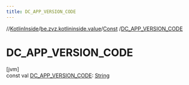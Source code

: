 ```yaml
---
title: DC_APP_VERSION_CODE
---
```

//[KotlinInside](../../../index.html)/[be.zvz.kotlininside.value](../index.html)/[Const](index.html)
/[DC_APP_VERSION_CODE](-d-c_-a-p-p_-v-e-r-s-i-o-n_-c-o-d-e.html)

# DC_APP_VERSION_CODE

[jvm]\
const
val [DC_APP_VERSION_CODE](-d-c_-a-p-p_-v-e-r-s-i-o-n_-c-o-d-e.html): [String](https://kotlinlang.org/api/latest/jvm/stdlib/kotlin/-string/index.html)




